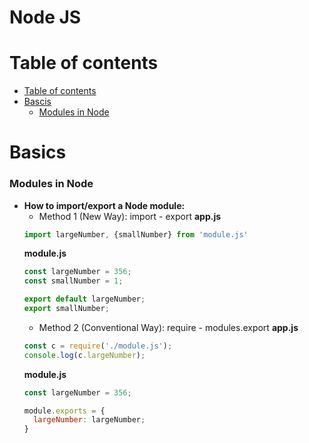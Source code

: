 # Node JS

# Table of contents

- [Table of contents](#table-of-contents)
- [Bascis](#basics)
  - [Modules in Node](#modules-in-node)

# Basics
### Modules in Node
-  **How to import/export a Node module:** <br/>
    - Method 1 (New Way): import - export
    **app.js**
    ```JavaScript
    import largeNumber, {smallNumber} from 'module.js'
    ```
    **module.js**
    ```JavaScript
    const largeNumber = 356;
    const smallNumber = 1;

    export default largeNumber;
    export smallNumber;
    ```
    - Method 2 (Conventional Way): require - modules.export
    **app.js**
    ```JavaScript
    const c = require('./module.js');
    console.log(c.largeNumber);
    ```
    **module.js**
    ```JavaScript
    const largeNumber = 356;

    module.exports = {
      largeNumber: largeNumber;
    }
    ```
